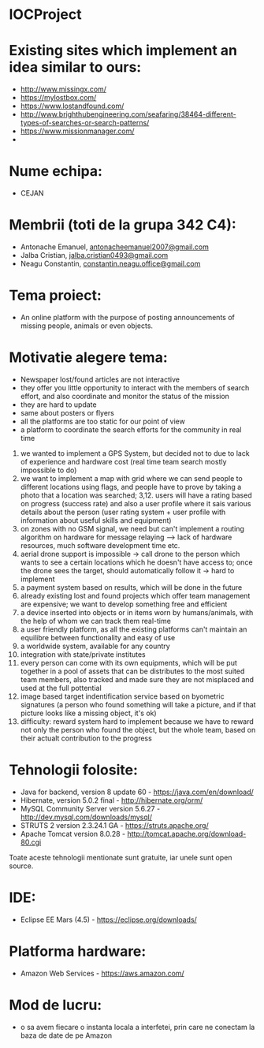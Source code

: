 # IOCProject

# Existing sites which implement an idea similar to ours:
- http://www.missingx.com/
- https://mylostbox.com/
- https://www.lostandfound.com/
- http://www.brighthubengineering.com/seafaring/38464-different-types-of-searches-or-search-patterns/
- https://www.missionmanager.com/
- 


# Nume echipa: 
- CEJAN

# Membrii (toti de la grupa 342 C4):
- Antonache Emanuel, antonacheemanuel2007@gmail.com
- Jalba Cristian, jalba.cristian0493@gmail.com
- Neagu Constantin, constantin.neagu.office@gmail.com

# Tema proiect: 
- An online platform with the purpose of posting announcements of missing people, animals or even objects.

# Motivatie alegere tema: 
- Newspaper lost/found articles are not interactive 
- they offer you little opportunity to interact with the members of search effort, and also coordinate and monitor the status of the mission
- they are hard to update
- same about posters or flyers
- all the platforms are too static for our point of view
- a platform to coordinate the search efforts for the community in real time
1. we wanted to implement a GPS System, but decided not to due to lack of experience and hardware cost (real time team search mostly impossible to do)
2. we want to implement a map with grid where we can send people to different locations using flags, and people have to prove by taking a photo that a location was searched;
3,12. users will have a rating based on progress (success rate) and also a user profile where it sais various details about the person (user rating system + user profile with information about useful skills and equipment)
4. on zones with no GSM signal, we need but can't implement a routing algorithm on hardware for message relaying --> lack of hardware resources, much software development time etc.
5. aerial drone support is impossible -> call drone to the person which wants to see a certain locations which he doesn't have access to; once the drone sees the target, should automatically follow it -> hard to implement
6. a payment system based on results, which will be done in the future
7. already existing lost and found projects which offer team management are expensive; we want to develop something free and efficient
8. a device inserted into objects or in items worn by humans/animals, with the help of whom we can track them real-time
9. a user friendly platform, as all the existing platforms can't maintain an equilibre between functionality and easy of use
10. a worldwide system, available for any country
11. integration with state/private institutes
13. every person can come with its own equipments, which will be put together in a pool of assets that can be distributes to the most suited team members, also tracked and made sure they are not misplaced and used at the 
full pottential
14. image based target indentification service based on byometric signatures (a person who found something will take a picture, and if that picture looks like a missing object, it's ok)
15. difficulty: reward system hard to implement because we have to reward not only the person who found the object, but the whole team, based on their actualt contribution to the progress

# Tehnologii folosite:
- Java for backend, version 8 update 60 - https://java.com/en/download/
- Hibernate, version 5.0.2 final - http://hibernate.org/orm/
- MySQL Community Server version 5.6.27 - http://dev.mysql.com/downloads/mysql/
- STRUTS 2 version 2.3.24.1 GA - https://struts.apache.org/
- Apache Tomcat version 8.0.28 - http://tomcat.apache.org/download-80.cgi

Toate aceste tehnologii mentionate sunt gratuite, iar unele sunt open source.

# IDE:
- Eclipse EE Mars (4.5) - https://eclipse.org/downloads/ 

# Platforma hardware:
- Amazon Web Services - https://aws.amazon.com/

# Mod de lucru:
- o sa avem fiecare o instanta locala a interfetei, prin care ne conectam la baza de date de pe Amazon
